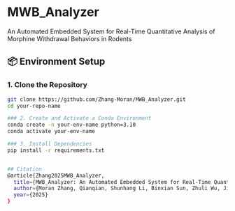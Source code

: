 # MWB_Analyzer
An Automated Embedded System for  Real-Time Quantitative Analysis of Morphine Withdrawal  Behaviors in Rodents

## 📦 Environment Setup

### 1. Clone the Repository

```bash
git clone https://github.com/Zhang-Moran/MWB_Analyzer.git
cd your-repo-name

### 2. Create and Activate a Conda Environment
conda create -n your-env-name python=3.10
conda activate your-env-name

### 3. Install Dependencies
pip install -r requirements.txt


## Citation
@article{Zhang2025MWB_Analyzer,
  title={MWB_Analyzer: An Automated Embedded System for Real-Time Quantitative Analysis of Morphine Withdrawal Behaviors in Rodents},
  author={Moran Zhang, Qianqian, Shunhang Li, Binxian Sun, Zhuli Wu, Jinxuan Liu, Xingchao Geng and Fangyi Chen},
  year={2025}
} 
